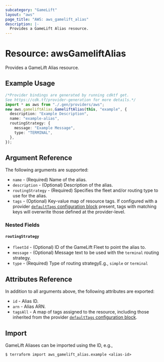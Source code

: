 ```yaml
---
subcategory: "GameLift"
layout: "aws"
page_title: "AWS: aws_gamelift_alias"
description: |-
  Provides a GameLift Alias resource.
---
```


# Resource: awsGameliftAlias

Provides a GameLift Alias resource.

## Example Usage

```typescript
/*Provider bindings are generated by running cdktf get.
See https://cdk.tf/provider-generation for more details.*/
import * as aws from "./.gen/providers/aws";
new aws.gameliftAlias.GameliftAlias(this, "example", {
  description: "Example Description",
  name: "example-alias",
  routingStrategy: {
    message: "Example Message",
    type: "TERMINAL",
  },
});

```

## Argument Reference

The following arguments are supported:

* `name` - (Required) Name of the alias.
* `description` - (Optional) Description of the alias.
* `routingStrategy` - (Required) Specifies the fleet and/or routing type to use for the alias.
* `tags` - (Optional) Key-value map of resource tags. If configured with a provider [`defaultTags` configuration block](https://registry.terraform.io/providers/hashicorp/aws/latest/docs#default_tags-configuration-block) present, tags with matching keys will overwrite those defined at the provider-level.

### Nested Fields

#### `routingStrategy`

* `fleetId` - (Optional) ID of the GameLift Fleet to point the alias to.
* `message` - (Optional) Message text to be used with the `terminal` routing strategy.
* `type` - (Required) Type of routing strategyE.g., `simple` or `terminal`

## Attributes Reference

In addition to all arguments above, the following attributes are exported:

* `id` - Alias ID.
* `arn` - Alias ARN.
* `tagsAll` - A map of tags assigned to the resource, including those inherited from the provider [`defaultTags` configuration block](https://registry.terraform.io/providers/hashicorp/aws/latest/docs#default_tags-configuration-block).

## Import

GameLift Aliases can be imported using the ID, e.g.,

```console
$ terraform import aws_gamelift_alias.example <alias-id>
```
